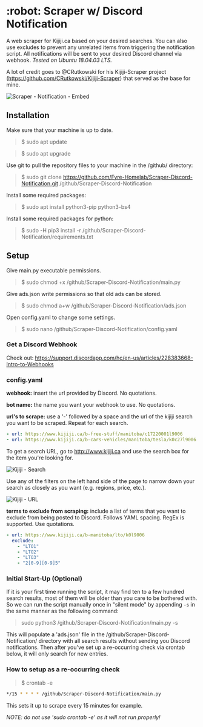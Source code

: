 <h1>:robot: Scraper w/ Discord Notification</h1>

A web scraper for Kijiji.ca based on your desired searches. You can also use excludes to prevent any unrelated items from triggering the notification script.
All notifications will be sent to your desired Discord channel via webhook.
*Tested on Ubuntu 18.04.03 LTS.*

A lot of credit goes to @CRutkowski for his Kijiji-Scraper project (https://github.com/CRutkowski/Kijiji-Scraper) that served as the base for mine.

![Scraper - Notification - Embed](https://user-images.githubusercontent.com/58180427/69883816-73c8ed00-129b-11ea-9dd8-c02a9fbb76e2.png)


<h2>Installation</h2>

Make sure that your machine is up to date.
>$ sudo apt update

>$ sudo apt upgrade

Use git to pull the repository files to your machine in the /github/ directory:
>$ sudo git clone https://github.com/Fyre-Homelab/Scraper-Discord-Notification.git /github/Scraper-Discord-Notification

Install some required packages:
>$ sudo apt install python3-pip python3-bs4

Install some required packages for python:
>$ sudo -H pip3 install -r /github/Scraper-Discord-Notification/requirements.txt


<h2>Setup</h2>

Give main.py executable permissions.
>$ sudo chmod +x /github/Scraper-Discord-Notification/main.py

Give ads.json write permissions so that old ads can be stored.
>$ sudo chmod a+w /github/Scraper-Discord-Notification/ads.json

Open config.yaml to change some settings.
>$ sudo nano /github/Scraper-Discord-Notification/config.yaml


<h3>Get a Discord Webhook</h3>

Check out: https://support.discordapp.com/hc/en-us/articles/228383668-Intro-to-Webhooks


<h3>config.yaml</h3>

**webhook:** insert the url provided by Discord. No quotations.

**bot name:** the name you want your webhook to use. No quotations.

**url's to scrape:** use a '-' followed by a space and the url of the kijiji search you want to be scraped. Repeat for each search.
```YAML
- url: https://www.kijiji.ca/b-free-stuff/manitoba/c17220001l9006
- url: https://www.kijiji.ca/b-cars-vehicles/manitoba/tesla/k0c27l9006
```
To get a search URL, go to http://www.kijiji.ca and use the search box for the item you're looking for.

![Kijiji - Search](https://user-images.githubusercontent.com/58180427/69773229-dd3fe300-1157-11ea-884c-5f5c12b3f874.png)

Use any of the filters on the left hand side of the page to narrow down your search as closely as you want (e.g. regions, price, etc.).

![Kijiji - URL](https://user-images.githubusercontent.com/58180427/69773238-e16c0080-1157-11ea-8105-797037bb5687.png)

**terms to exclude from scraping:** include a list of terms that you want to exclude from being posted to Discord. Follows YAML spacing. RegEx is supported. Use quotations.
```YAML
- url: https://www.kijiji.ca/b-manitoba/lto/k0l9006
  exclude:
    - "LTO1"
    - "LTO2"
    - "LTO3"
    - "2[0-9][0-9]5"
```


<h3>Initial Start-Up (Optional)</h3>

If it is your first time running the script, it may find ten to a few hundred search results, most of them will be older than you care to be bothered with.
So we can run the script manually once in "silent mode" by appending `-s` in the same manner as the following command:

> sudo python3 /github/Scraper-Discord-Notification/main.py -s

This will populate a 'ads.json' file in the /github/Scraper-Discord-Notification/ directory with all search results without sending you Discord notifications.
Then after you've set up a re-occurring check via crontab below, it will only search for new entries.


<h3>How to setup as a re-occurring check</h3>

>$ crontab -e
```bash
*/15 * * * * /github/Scraper-Discord-Notification/main.py
```
This sets it up to scrape every 15 minutes for example.

*NOTE: do not use 'sudo crontab -e' as it will not run properly!*
